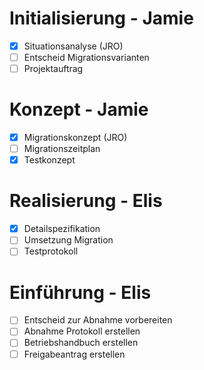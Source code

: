 # Initialisierung - Jamie

- [x] Situationsanalyse (JRO)
- [ ] Entscheid Migrationsvarianten
- [ ] Projektauftrag

# Konzept - Jamie

- [x] Migrationskonzept (JRO)
- [ ] Migrationszeitplan
- [x] Testkonzept

# Realisierung - Elis

- [x] Detailspezifikation
- [ ] Umsetzung Migration
- [ ] Testprotokoll

# Einführung - Elis

- [ ] Entscheid zur Abnahme vorbereiten
- [ ] Abnahme Protokoll erstellen
- [ ] Betriebshandbuch erstellen
- [ ] Freigabeantrag erstellen
